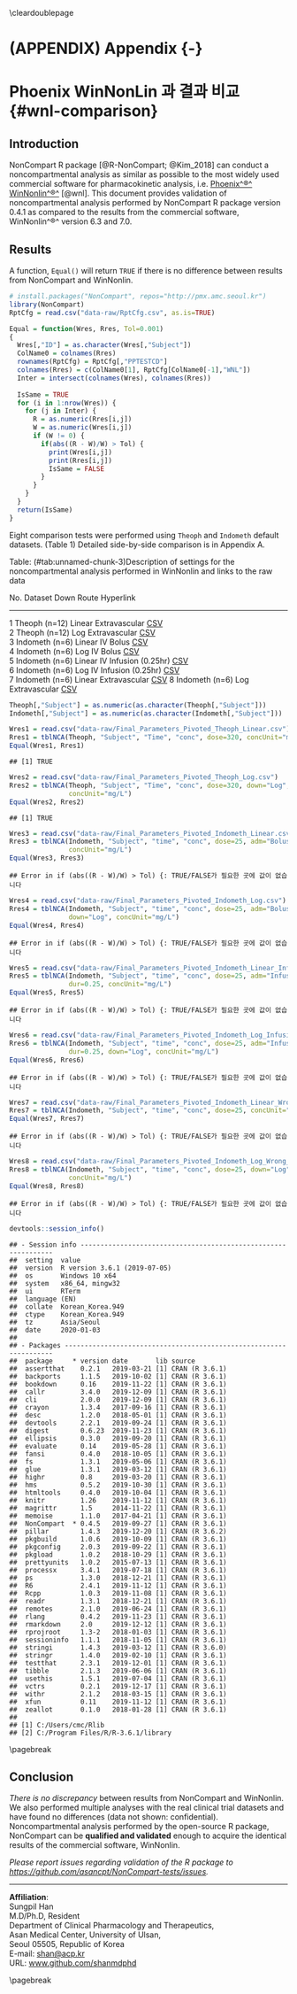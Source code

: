 
\cleardoublepage

# (APPENDIX) Appendix {-}

# Phoenix WinNonLin 과 결과 비교 {#wnl-comparison}

## Introduction

NonCompart R package [@R-NonCompart; @Kim_2018] can conduct a noncompartmental analysis as similar as possible to the most widely used commercial software for pharmacokinetic analysis, i.e. [Phoenix^®^   WinNonlin^®^](https://www.certara.com/software/pkpd-modeling-and-simulation/phoenix-winnonlin/) [@wnl].
This document provides validation of noncompartmental analysis performed by NonCompart R package version 0.4.1 as compared to the results from the commercial software, WinNonlin^®^ version 6.3 and 7.0.

## Results

A function, `Equal()` will return `TRUE` if there is no difference between results from NonCompart and WinNonlin.


```r
# install.packages("NonCompart", repos="http://pmx.amc.seoul.kr")
library(NonCompart)
RptCfg = read.csv("data-raw/RptCfg.csv", as.is=TRUE)

Equal = function(Wres, Rres, Tol=0.001)
{
  Wres[,"ID"] = as.character(Wres[,"Subject"])
  ColName0 = colnames(Rres)
  rownames(RptCfg) = RptCfg[,"PPTESTCD"]
  colnames(Rres) = c(ColName0[1], RptCfg[ColName0[-1],"WNL"])
  Inter = intersect(colnames(Wres), colnames(Rres))
  
  IsSame = TRUE
  for (i in 1:nrow(Wres)) {
    for (j in Inter) {
      R = as.numeric(Rres[i,j])
      W = as.numeric(Wres[i,j])
      if (W != 0) {
        if(abs((R - W)/W) > Tol) {
          print(Wres[i,j])
          print(Rres[i,j])
          IsSame = FALSE
        }
      }
    }
  }
  return(IsSame)
}
```

Eight comparison tests were performed using `Theoph` and `Indometh` default datasets. (Table 1)
Detailed side-by-side comparison is in Appendix A.


Table: (\#tab:unnamed-chunk-3)Description of settings for the noncompartmental analysis performed in WinNonlin and links to the raw data

 No.  Dataset          Down     Route                  Hyperlink                                                                                                                                 
----  ---------------  -------  ---------------------  ------------------------------------------------------------------------------------------------------------------------------------------
   1  Theoph (n=12)    Linear   Extravascular          [CSV](https://raw.githubusercontent.com/asancpt/NonCompart-tests/master/Final_Parameters_Pivoted_Theoph_Linear.csv)                       
   2  Theoph (n=12)    Log      Extravascular          [CSV](https://raw.githubusercontent.com/asancpt/NonCompart-tests/master/Final_Parameters_Pivoted_Theoph_Log.csv)                          
   3  Indometh (n=6)   Linear   IV Bolus               [CSV](https://raw.githubusercontent.com/asancpt/NonCompart-tests/master/Final_Parameters_Pivoted_Indometh_Linear.csv)                     
   4  Indometh (n=6)   Log      IV Bolus               [CSV](https://raw.githubusercontent.com/asancpt/NonCompart-tests/master/Final_Parameters_Pivoted_Indometh_Log.csv)                        
   5  Indometh (n=6)   Linear   IV Infusion (0.25hr)   [CSV](https://raw.githubusercontent.com/asancpt/NonCompart-tests/master/Final_Parameters_Pivoted_Indometh_Linear_Infusion.csv)            
   6  Indometh (n=6)   Log      IV Infusion (0.25hr)   [CSV](https://raw.githubusercontent.com/asancpt/NonCompart-tests/master/Final_Parameters_Pivoted_Indometh_Log_Infusion.csv)               
   7  Indometh (n=6)   Linear   Extravascular          [CSV](https://raw.githubusercontent.com/asancpt/NonCompart-tests/master/Final_Parameters_Pivoted_Indometh_Linear_Wrong_Extravascular.csv) 
   8  Indometh (n=6)   Log      Extravascular          [CSV](https://raw.githubusercontent.com/asancpt/NonCompart-tests/master/Final_Parameters_Pivoted_Indometh_Log_Wrong_Extravascular.csv)    


```r
Theoph[,"Subject"] = as.numeric(as.character(Theoph[,"Subject"]))
Indometh[,"Subject"] = as.numeric(as.character(Indometh[,"Subject"]))

Wres1 = read.csv("data-raw/Final_Parameters_Pivoted_Theoph_Linear.csv")
Rres1 = tblNCA(Theoph, "Subject", "Time", "conc", dose=320, concUnit="mg/L")
Equal(Wres1, Rres1)
```

```
## [1] TRUE
```

```r
Wres2 = read.csv("data-raw/Final_Parameters_Pivoted_Theoph_Log.csv")
Rres2 = tblNCA(Theoph, "Subject", "Time", "conc", dose=320, down="Log", 
               concUnit="mg/L")
Equal(Wres2, Rres2) 
```

```
## [1] TRUE
```

```r
Wres3 = read.csv("data-raw/Final_Parameters_Pivoted_Indometh_Linear.csv")
Rres3 = tblNCA(Indometh, "Subject", "time", "conc", dose=25, adm="Bolus", 
               concUnit="mg/L")
Equal(Wres3, Rres3)
```

```
## Error in if (abs((R - W)/W) > Tol) {: TRUE/FALSE가 필요한 곳에 값이 없습니다
```

```r
Wres4 = read.csv("data-raw/Final_Parameters_Pivoted_Indometh_Log.csv")
Rres4 = tblNCA(Indometh, "Subject", "time", "conc", dose=25, adm="Bolus", 
               down="Log", concUnit="mg/L")
Equal(Wres4, Rres4)
```

```
## Error in if (abs((R - W)/W) > Tol) {: TRUE/FALSE가 필요한 곳에 값이 없습니다
```

```r
Wres5 = read.csv("data-raw/Final_Parameters_Pivoted_Indometh_Linear_Infusion.csv")
Rres5 = tblNCA(Indometh, "Subject", "time", "conc", dose=25, adm="Infusion", 
               dur=0.25, concUnit="mg/L")
Equal(Wres5, Rres5)
```

```
## Error in if (abs((R - W)/W) > Tol) {: TRUE/FALSE가 필요한 곳에 값이 없습니다
```

```r
Wres6 = read.csv("data-raw/Final_Parameters_Pivoted_Indometh_Log_Infusion.csv")
Rres6 = tblNCA(Indometh, "Subject", "time", "conc", dose=25, adm="Infusion", 
               dur=0.25, down="Log", concUnit="mg/L")
Equal(Wres6, Rres6)
```

```
## Error in if (abs((R - W)/W) > Tol) {: TRUE/FALSE가 필요한 곳에 값이 없습니다
```

```r
Wres7 = read.csv("data-raw/Final_Parameters_Pivoted_Indometh_Linear_Wrong_Extravascular.csv")
Rres7 = tblNCA(Indometh, "Subject", "time", "conc", dose=25, concUnit="mg/L")
Equal(Wres7, Rres7)
```

```
## Error in if (abs((R - W)/W) > Tol) {: TRUE/FALSE가 필요한 곳에 값이 없습니다
```

```r
Wres8 = read.csv("data-raw/Final_Parameters_Pivoted_Indometh_Log_Wrong_Extravascular.csv")
Rres8 = tblNCA(Indometh, "Subject", "time", "conc", dose=25, down="Log", 
               concUnit="mg/L")
Equal(Wres8, Rres8)
```

```
## Error in if (abs((R - W)/W) > Tol) {: TRUE/FALSE가 필요한 곳에 값이 없습니다
```

```r
devtools::session_info()
```

```
## - Session info ---------------------------------------------------------------
##  setting  value                       
##  version  R version 3.6.1 (2019-07-05)
##  os       Windows 10 x64              
##  system   x86_64, mingw32             
##  ui       RTerm                       
##  language (EN)                        
##  collate  Korean_Korea.949            
##  ctype    Korean_Korea.949            
##  tz       Asia/Seoul                  
##  date     2020-01-03                  
## 
## - Packages -------------------------------------------------------------------
##  package     * version date       lib source        
##  assertthat    0.2.1   2019-03-21 [1] CRAN (R 3.6.1)
##  backports     1.1.5   2019-10-02 [1] CRAN (R 3.6.1)
##  bookdown      0.16    2019-11-22 [1] CRAN (R 3.6.1)
##  callr         3.4.0   2019-12-09 [1] CRAN (R 3.6.1)
##  cli           2.0.0   2019-12-09 [1] CRAN (R 3.6.1)
##  crayon        1.3.4   2017-09-16 [1] CRAN (R 3.6.1)
##  desc          1.2.0   2018-05-01 [1] CRAN (R 3.6.1)
##  devtools      2.2.1   2019-09-24 [1] CRAN (R 3.6.1)
##  digest        0.6.23  2019-11-23 [1] CRAN (R 3.6.1)
##  ellipsis      0.3.0   2019-09-20 [1] CRAN (R 3.6.1)
##  evaluate      0.14    2019-05-28 [1] CRAN (R 3.6.1)
##  fansi         0.4.0   2018-10-05 [1] CRAN (R 3.6.1)
##  fs            1.3.1   2019-05-06 [1] CRAN (R 3.6.1)
##  glue          1.3.1   2019-03-12 [1] CRAN (R 3.6.1)
##  highr         0.8     2019-03-20 [1] CRAN (R 3.6.1)
##  hms           0.5.2   2019-10-30 [1] CRAN (R 3.6.1)
##  htmltools     0.4.0   2019-10-04 [1] CRAN (R 3.6.1)
##  knitr         1.26    2019-11-12 [1] CRAN (R 3.6.1)
##  magrittr      1.5     2014-11-22 [1] CRAN (R 3.6.1)
##  memoise       1.1.0   2017-04-21 [1] CRAN (R 3.6.1)
##  NonCompart  * 0.4.5   2019-09-27 [1] CRAN (R 3.6.1)
##  pillar        1.4.3   2019-12-20 [1] CRAN (R 3.6.2)
##  pkgbuild      1.0.6   2019-10-09 [1] CRAN (R 3.6.1)
##  pkgconfig     2.0.3   2019-09-22 [1] CRAN (R 3.6.1)
##  pkgload       1.0.2   2018-10-29 [1] CRAN (R 3.6.1)
##  prettyunits   1.0.2   2015-07-13 [1] CRAN (R 3.6.1)
##  processx      3.4.1   2019-07-18 [1] CRAN (R 3.6.1)
##  ps            1.3.0   2018-12-21 [1] CRAN (R 3.6.1)
##  R6            2.4.1   2019-11-12 [1] CRAN (R 3.6.1)
##  Rcpp          1.0.3   2019-11-08 [1] CRAN (R 3.6.1)
##  readr         1.3.1   2018-12-21 [1] CRAN (R 3.6.1)
##  remotes       2.1.0   2019-06-24 [1] CRAN (R 3.6.1)
##  rlang         0.4.2   2019-11-23 [1] CRAN (R 3.6.1)
##  rmarkdown     2.0     2019-12-12 [1] CRAN (R 3.6.1)
##  rprojroot     1.3-2   2018-01-03 [1] CRAN (R 3.6.1)
##  sessioninfo   1.1.1   2018-11-05 [1] CRAN (R 3.6.1)
##  stringi       1.4.3   2019-03-12 [1] CRAN (R 3.6.0)
##  stringr       1.4.0   2019-02-10 [1] CRAN (R 3.6.1)
##  testthat      2.3.1   2019-12-01 [1] CRAN (R 3.6.1)
##  tibble        2.1.3   2019-06-06 [1] CRAN (R 3.6.1)
##  usethis       1.5.1   2019-07-04 [1] CRAN (R 3.6.1)
##  vctrs         0.2.1   2019-12-17 [1] CRAN (R 3.6.1)
##  withr         2.1.2   2018-03-15 [1] CRAN (R 3.6.1)
##  xfun          0.11    2019-11-12 [1] CRAN (R 3.6.1)
##  zeallot       0.1.0   2018-01-28 [1] CRAN (R 3.6.1)
## 
## [1] C:/Users/cmc/Rlib
## [2] C:/Program Files/R/R-3.6.1/library
```



\pagebreak

## Conclusion 

*There is no discrepancy* between results from NonCompart and WinNonlin. We also performed multiple analyses with the real clinical trial datasets and have found no differences (data not shown: confidential).  Noncompartmental analysis performed by the open-source R package, NonCompart can be **qualified and validated** enough to acquire the identical results of the commercial software, WinNonlin.

*Please report issues regarding validation of the R package to <https://github.com/asancpt/NonCompart-tests/issues>.*

------

**Affiliation**:  
Sungpil Han  
M.D/Ph.D, Resident  
Department of Clinical Pharmacology and Therapeutics,  
Asan Medical Center, University of Ulsan,  
Seoul 05505, Republic of Korea  
E-mail: shan@acp.kr  
URL: www.github.com/shanmdphd

\pagebreak


